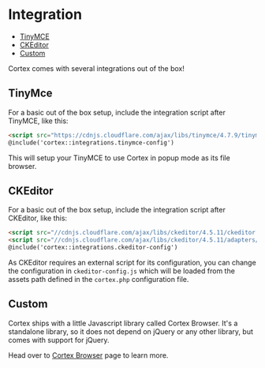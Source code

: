 # Integration

- [TinyMCE](#tinymce)
- [CKEditor](#ckeditor)
- [Custom](#custom)

Cortex comes with several integrations out of the box!

<a name="tinymce"></a>
## TinyMce

For a basic out of the box setup, include the integration script after TinyMCE, like this:

```html
<script src="https://cdnjs.cloudflare.com/ajax/libs/tinymce/4.7.9/tinymce.min.js"></script>
@include('cortex::integrations.tinymce-config')
```

This will setup your TinyMCE to use Cortex in popup mode as its file browser.

<a name="ckeditor"></a>
## CKEditor

For a basic out of the box setup, include the integration script after CKEditor, like this:

```html
<script src="//cdnjs.cloudflare.com/ajax/libs/ckeditor/4.5.11/ckeditor.js"></script>
<script src="//cdnjs.cloudflare.com/ajax/libs/ckeditor/4.5.11/adapters/jquery.js"></script>
@include('cortex::integrations.ckeditor-config')
```

As CKEditor requires an external script for its configuration, you can change the configuration in ```ckeditor-config.js``` which will be loaded from the assets path defined in the ```cortex.php``` configuration file.

<a name="custom"></a>
## Custom

Cortex ships with a little Javascript library called Cortex Browser. It's a standalone library, so it does not depend on jQuery or any other library, but comes with support for jQuery.

Head over to [Cortex Browser](cortex-browser.md) page to learn more.
